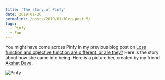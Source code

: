 ```yaml
---
title: 'The story of Pinfy'
date: 2019-01-26
permalink: /posts/2019/01/blog-post-5/
tags:
  - Pinfy
  - Fun
---
```


You might have come across Pinfy in my previous blog post on [Loss function and objective function are different, or are they?](https://sapanachaudhary.github.io/colab_pages_1/) Here is the story about how she came into being. Here is a picture her, created by my friend [Akshat Dave](http://ad74.blogs.rice.edu). 

![Pinfy](https://github.com/SapanaChaudhary/SapanaChaudhary.github.io/blob/master/images/5971861712933729319.jpg)






